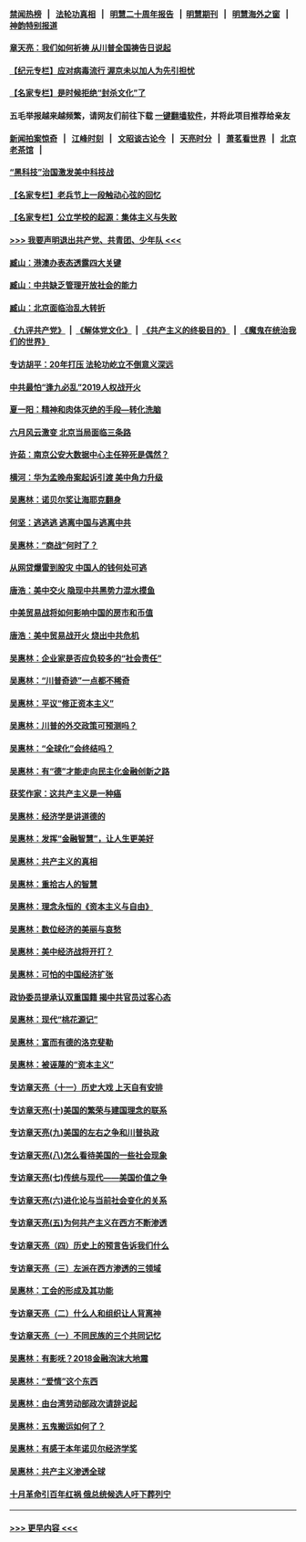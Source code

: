 #### [禁闻热榜](热点新闻.md?=0)  &nbsp;&nbsp;|&nbsp;&nbsp; [法轮功真相](https://github.com/gfw-breaker/truth/blob/master/README.md?=0) &nbsp;&nbsp;|&nbsp;&nbsp; [明慧二十周年报告](https://github.com/gfw-breaker/mh-reports/blob/master/README.md?=0) &nbsp;&nbsp;|&nbsp;&nbsp;[明慧期刊](https://github.com/gfw-breaker/mh-qikan) &nbsp;&nbsp;|&nbsp;&nbsp; [明慧海外之窗](https://github.com/gfw-breaker/mh-news/blob/master/README.md?=0) &nbsp;&nbsp;|&nbsp;&nbsp; [神韵特别报道](https://github.com/gfw-breaker/mh-news/blob/master/shenyun.md?=0)
#### [章天亮：我们如何祈祷 从川普全国祷告日说起](../pages/nsc423/n11944627.md?t=03172231) 
#### [【纪元专栏】应对病毒流行 渥京未以加人为先引担忧](../pages/nsc423/n11875714.md?t=03172231) 
#### [【名家专栏】是时候拒绝“封杀文化”了](../pages/nsc423/n11814093.md?t=03172231) 
#### 五毛举报越来越频繁，请网友们前往下载 [一键翻墙软件](https://github.com/gfw-breaker/ssr-accounts)，并将此项目推荐给亲友
#### [新闻拍案惊奇](https://github.com/gfw-breaker/banned-news/blob/master/pages/link4.md) &nbsp;&nbsp;|&nbsp;&nbsp; [江峰时刻](https://github.com/gfw-breaker/banned-news/blob/master/pages/link4.md) &nbsp;&nbsp;|&nbsp;&nbsp; [文昭谈古论今](https://github.com/gfw-breaker/banned-news/blob/master/pages/link4.md) &nbsp;&nbsp;|&nbsp;&nbsp; [天亮时分](https://github.com/gfw-breaker/banned-news/blob/master/pages/link4.md) &nbsp;&nbsp;|&nbsp;&nbsp; [萧茗看世界](https://github.com/gfw-breaker/banned-news/blob/master/pages/link4.md) &nbsp;&nbsp;|&nbsp;&nbsp; [北京老茶馆](https://github.com/gfw-breaker/banned-news/blob/master/pages/link4.md) &nbsp;&nbsp;|&nbsp;&nbsp; 
#### [“黑科技”治国激发美中科技战](../pages/nsc423/n11638056.md?t=03172231) 
#### [【名家专栏】老兵节上一段触动心弦的回忆](../pages/nsc423/n11646016.md?t=03172231) 
#### [【名家专栏】公立学校的起源：集体主义与失败](../pages/nsc423/n11601833.md?t=03172231) 
#### [>>> 我要声明退出共产党、共青团、少年队 <<<](https://github.com/begood0513/goodnews/blob/master/quit/letter.md) 
#### [臧山：港澳办表态透露四大关键](../pages/nsc423/n11421628.md?t=03172231) 
#### [臧山：中共缺乏管理开放社会的能力](../pages/nsc423/n11407457.md?t=03172231) 
#### [臧山：北京面临治乱大转折](../pages/nsc423/n11406895.md?t=03172231) 
#### [《九评共产党》](https://github.com/begood0513/9ping.md/blob/master/README.md) &nbsp;|&nbsp; [《解体党文化》](../../../../jtdwh.md/blob/master/README.md)  &nbsp;|&nbsp; [《共产主义的终极目的》](../../../../gczydzjmd.md/blob/master/README.md) &nbsp;|&nbsp; [《魔鬼在统治我们的世界》](../../../../mgztzwmdsj.md/blob/master/README.md) 
#### [专访胡平：20年打压 法轮功屹立不倒意义深远](../pages/nsc423/n11398800.md?t=03172231) 
#### [中共最怕“逢九必乱”2019人权战开火](../pages/nsc423/n11385248.md?t=03172231) 
#### [夏一阳：精神和肉体灭绝的手段—转化洗脑](../pages/nsc423/n11368250.md?t=03172231) 
#### [六月风云激变 北京当局面临三条路](../pages/nsc423/n11313668.md?t=03172231) 
#### [许茹：南京公安大数据中心主任猝死是偶然？](../pages/nsc423/n11064744.md?t=03172231) 
#### [横河：华为孟晚舟案起诉引渡 美中角力升级](../pages/nsc423/n11027230.md?t=03172231) 
#### [吴惠林：诺贝尔奖让海耶克翻身](../pages/nsc423/n10890049.md?t=03172231) 
#### [何坚：逃逃逃 逃离中国与逃离中共](../pages/nsc423/n10592891.md?t=03172231) 
#### [吴惠林：“商战”何时了？](../pages/nsc423/n10573558.md?t=03172231) 
#### [从网贷爆雷到股灾 中国人的钱何处可逃](../pages/nsc423/n10572800.md?t=03172231) 
#### [唐浩：美中交火 隐现中共黑势力混水摸鱼](../pages/nsc423/n10544040.md?t=03172231) 
#### [中美贸易战将如何影响中国的房市和币值](../pages/nsc423/n10543697.md?t=03172231) 
#### [唐浩：美中贸易战开火 烧出中共危机](../pages/nsc423/n10540126.md?t=03172231) 
#### [吴惠林：企业家是否应负较多的“社会责任”](../pages/nsc423/n10535022.md?t=03172231) 
#### [吴惠林：“川普奇迹”一点都不稀奇](../pages/nsc423/n10512808.md?t=03172231) 
#### [吴惠林：平议“修正资本主义”](../pages/nsc423/n10495724.md?t=03172231) 
#### [吴惠林：川普的外交政策可预测吗？](../pages/nsc423/n10462387.md?t=03172231) 
#### [吴惠林：“全球化”会终结吗？](../pages/nsc423/n10452838.md?t=03172231) 
#### [吴惠林：有“德”才能走向民主化金融创新之路](../pages/nsc423/n10432292.md?t=03172231) 
#### [获奖作家：这共产主义是一种癌](../pages/nsc423/n10431541.md?t=03172231) 
#### [吴惠林：经济学是讲道德的](../pages/nsc423/n10398014.md?t=03172231) 
#### [吴惠林：发挥“金融智慧”，让人生更美好](../pages/nsc423/n10375019.md?t=03172231) 
#### [吴惠林：共产主义的真相](../pages/nsc423/n10351394.md?t=03172231) 
#### [吴惠林：重拾古人的智慧](../pages/nsc423/n10337691.md?t=03172231) 
#### [吴惠林：理念永恒的《资本主义与自由》](../pages/nsc423/n10316274.md?t=03172231) 
#### [吴惠林：数位经济的美丽与哀愁](../pages/nsc423/n10292946.md?t=03172231) 
#### [吴惠林：美中经济战将开打？](../pages/nsc423/n10258825.md?t=03172231) 
#### [吴惠林：可怕的中国经济扩张](../pages/nsc423/n10219147.md?t=03172231) 
#### [政协委员提承认双重国籍 揭中共官员过客心态](../pages/nsc423/n10208809.md?t=03172231) 
#### [吴惠林：现代“桃花源记”](../pages/nsc423/n10185234.md?t=03172231) 
#### [吴惠林：富而有德的洛克斐勒](../pages/nsc423/n10142264.md?t=03172231) 
#### [吴惠林：被诬蔑的“资本主义”](../pages/nsc423/n10124816.md?t=03172231) 
#### [专访章天亮（十一）历史大戏 上天自有安排](../pages/nsc423/n10094905.md?t=03172231) 
#### [专访章天亮(十)美国的繁荣与建国理念的联系](../pages/nsc423/n10094899.md?t=03172231) 
#### [专访章天亮(九)美国的左右之争和川普执政](../pages/nsc423/n10094889.md?t=03172231) 
#### [专访章天亮(八)怎么看待美国的一些社会现象](../pages/nsc423/n10094857.md?t=03172231) 
#### [专访章天亮(七)传统与现代——美国价值之争](../pages/nsc423/n10093140.md?t=03172231) 
#### [专访章天亮(六)进化论与当前社会变化的关系](../pages/nsc423/n10092036.md?t=03172231) 
#### [专访章天亮(五)为何共产主义在西方不断渗透](../pages/nsc423/n10083620.md?t=03172231) 
#### [专访章天亮（四）历史上的预言告诉我们什么](../pages/nsc423/n10083606.md?t=03172231) 
#### [专访章天亮（三）左派在西方渗透的三领域](../pages/nsc423/n10081115.md?t=03172231) 
#### [吴惠林：工会的形成及其功能](../pages/nsc423/n10080633.md?t=03172231) 
#### [专访章天亮（二）什么人和组织让人背离神](../pages/nsc423/n10076637.md?t=03172231) 
#### [专访章天亮（一）不同民族的三个共同记忆](../pages/nsc423/n10074188.md?t=03172231) 
#### [吴惠林：有影呒？2018金融泡沫大地震](../pages/nsc423/n10040534.md?t=03172231) 
#### [吴惠林：“爱情”这个东西](../pages/nsc423/n10019423.md?t=03172231) 
#### [吴惠林：由台湾劳动部政次请辞说起](../pages/nsc423/n9979679.md?t=03172231) 
#### [吴惠林：五鬼搬运如何了？](../pages/nsc423/n9925338.md?t=03172231) 
#### [吴惠林：有感于本年诺贝尔经济学奖](../pages/nsc423/n9871883.md?t=03172231) 
#### [吴惠林：共产主义渗透全球](../pages/nsc423/n9812748.md?t=03172231) 
#### [十月革命引百年红祸 俄总统候选人吁下葬列宁](../pages/nsc423/n9810182.md?t=03172231) 

----
#### [ >>> 更早内容 <<< ](../indexes/nsc423-earlier.md)
